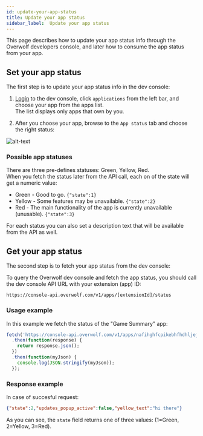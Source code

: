 ```yaml
---
id: update-your-app-status
title: Update your app status
sidebar_label:  Update your app status
---
```


This page describes how to update your app status info through the Overwolf developers console, and later how to consume the app status from your app.

## Set your app status

The first step is to update your app status info in the dev console:

1. [Login](https://devconsole.overwolf.com) to the dev console, click `applications` from the left bar, and choose your app from the apps list.  
The list displays only apps that own by you.

2. After you choose your app, browse to the `App status` tab and choose the right status:

![alt-text](assets/dev-console-app-status-1.png)

### Possible app statuses

There are three pre-defines statuses: Green, Yellow, Red.  
When you fetch the status later from the API call, each on of the state will get a numeric value:

* Green - Good to go. `{"state":1}`
* Yellow - Some features may be unavailable. `{"state":2}`
* Red - The main functionality of the app is currently unavailable (unusable). `{"state":3}`

For each status you can also set a description text that will be available from the API as well.

## Get your app status

The second step is to fetch your app status from the dev console:

To query the Overwolf dev console and fetch the app status, you should call the dev console API URL with your extension (app) ID:

`https://console-api.overwolf.com/v1/apps/[extensionId]/status`

### Usage example

In this example we fetch the status of the "Game Summary" app: 

```js
fetch('https://console-api.overwolf.com/v1/apps/nafihghfcpikebhfhdhljejkcifgbdahdhngepfb/status')
  .then(function(response) {
    return response.json();
  })
  .then(function(myJson) {
    console.log(JSON.stringify(myJson));
  });
```

### Response example

In case of succesful request:

```json
{"state":2,"updates_popup_active":false,"yellow_text":"hi there"}
```
As you can see, the `state` field returns one of three values: (1=Green, 2=Yellow, 3=Red).
